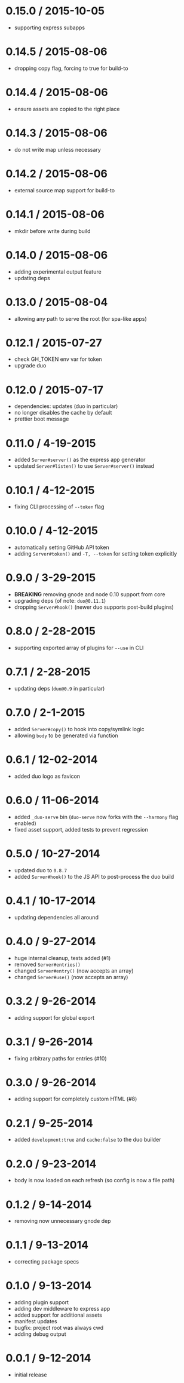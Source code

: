 
0.15.0 / 2015-10-05
===================

  * supporting express subapps

0.14.5 / 2015-08-06
===================

  * dropping copy flag, forcing to true for build-to

0.14.4 / 2015-08-06
===================

  * ensure assets are copied to the right place

0.14.3 / 2015-08-06
===================

  * do not write map unless necessary

0.14.2 / 2015-08-06
===================

  * external source map support for build-to

0.14.1 / 2015-08-06
===================

  * mkdir before write during build

0.14.0 / 2015-08-06
===================

  * adding experimental output feature
  * updating deps

0.13.0 / 2015-08-04
===================

  * allowing any path to serve the root (for spa-like apps)

# 0.12.1 / 2015-07-27
  * check GH_TOKEN env var for token
  * upgrade duo

# 0.12.0 / 2015-07-17
  * dependencies: updates (duo in particular)
  * no longer disables the cache by default
  * prettier boot message

# 0.11.0 / 4-19-2015
 * added `Server#server()` as the express app generator
 * updated `Server#listen()` to use `Server#server()` instead

# 0.10.1 / 4-12-2015
 * fixing CLI processing of `--token` flag

# 0.10.0 / 4-12-2015
 * automatically setting GitHub API token
 * adding `Server#token()` and `-T, --token` for setting token explicitly

# 0.9.0 / 3-29-2015
 * **BREAKING** removing gnode and node 0.10 support from core
 * upgrading deps (of note: `duo@0.11.1`)
 * dropping `Server#hook()` (newer duo supports post-build plugins)

# 0.8.0 / 2-28-2015
 * supporting exported array of plugins for `--use` in CLI

# 0.7.1 / 2-28-2015
 * updating deps (`duo@0.9` in particular)

# 0.7.0 / 2-1-2015
 * added `Server#copy()` to hook into copy/symlink logic
 * allowing `body` to be generated via function

# 0.6.1 / 12-02-2014
 * added duo logo as favicon

# 0.6.0 / 11-06-2014
 * added `_duo-serve` bin (`duo-serve` now forks with the `--harmony` flag enabled)
 * fixed asset support, added tests to prevent regression

# 0.5.0 / 10-27-2014
 * updated duo to `0.8.7`
 * added `Server#hook()` to the JS API to post-process the duo build

# 0.4.1 / 10-17-2014
 * updating dependencies all around

# 0.4.0 / 9-27-2014
 * huge internal cleanup, tests added (#1)
 * removed `Server#entries()`
 * changed `Server#entry()` (now accepts an array)
 * changed `Server#use()` (now accepts an array)

# 0.3.2 / 9-26-2014
 * adding support for global export

# 0.3.1 / 9-26-2014
 * fixing arbitrary paths for entries (#10)

# 0.3.0 / 9-26-2014
 * adding support for completely custom HTML (#8)

# 0.2.1 / 9-25-2014
 * added `development:true` and `cache:false` to the duo builder

# 0.2.0 / 9-23-2014
 * body is now loaded on each refresh (so config is now a file path)

# 0.1.2 / 9-14-2014
 * removing now unnecessary gnode dep

# 0.1.1 / 9-13-2014
 * correcting package specs

# 0.1.0 / 9-13-2014
 * adding plugin support
 * adding dev middleware to express app
 * added support for additional assets
 * manifest updates
 * bugfix: project root was always cwd
 * adding debug output

# 0.0.1 / 9-12-2014
 * initial release
